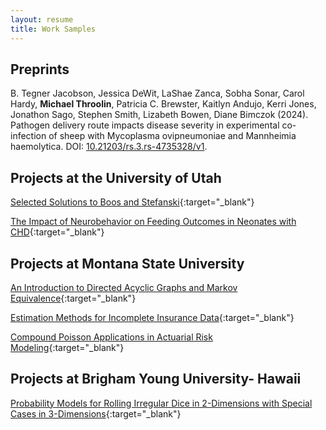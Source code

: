 ```yaml
---
layout: resume
title: Work Samples
---
```


## Preprints

B. Tegner Jacobson, Jessica DeWit, LaShae Zanca, Sobha Sonar, Carol Hardy, **Michael Throolin**, Patricia C. Brewster, Kaitlyn Andujo, Kerri Jones, Jonathon Sago, Stephen Smith, Lizabeth Bowen, Diane Bimczok (2024). Pathogen delivery route impacts disease severity in experimental co-infection of sheep with Mycoplasma ovipneumoniae and Mannheimia haemolytica. DOI: [10.21203/rs.3.rs-4735328/v1](http://dx.doi.org/10.21203/rs.3.rs-4735328/v1). 

## Projects at the University of Utah

[Selected Solutions to Boos and Stefanski](/documents/BoosStefanski/index.html){:target="_blank"}

[The Impact of Neurobehavior on Feeding Outcomes in Neonates with CHD](neonate_feeding.html){:target="_blank"}

## Projects at Montana State University

[An Introduction to Directed Acyclic Graphs and Markov Equivalence](throolin_writingproject.pdf){:target="_blank"}

[Estimation Methods for Incomplete Insurance Data](censoredEstimation.pdf){:target="_blank"}

[Compound Poisson Applications in Actuarial Risk Modeling](CompoundPoisson.pdf){:target="_blank"}

## Projects at Brigham Young University- Hawaii
[Probability Models for Rolling Irregular Dice in 2-Dimensions with Special Cases in 3-Dimensions](shaved_die.pdf){:target="_blank"}

